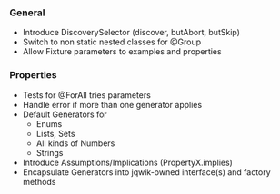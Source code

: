 ### General

- Introduce DiscoverySelector (discover, butAbort, butSkip)
- Switch to non static nested classes for @Group
- Allow Fixture parameters to examples and properties

### Properties

- Tests for @ForAll tries parameters
- Handle error if more than one generator applies
- Default Generators for
  - Enums
  - Lists, Sets
  - All kinds of Numbers
  - Strings
- Introduce Assumptions/Implications (PropertyX.implies)
- Encapsulate Generators into jqwik-owned interface(s) 
  and factory methods